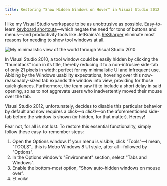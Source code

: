 ```yaml
---
title: Restoring "Show Hidden Windows on Hover" in Visual Studio 2012
---
```


I like my Visual Studio workspace to be as unobtrusive as possible. Easy-to-learn [keyboard shortcuts][1]&mdash;which negate the need for tons of buttons and menus&mdash;and productivity tools like JetBrains's [ReSharper][2] eliminate most reasons for needing to show tool windows at all.

![My minimalistic view of the world through Visual Studio 2010][a]

In Visual Studio 2010, a tool window could be easily hidden by clicking the "thumbtack" icon in its title, thereby reducing it to a non-intrusive side-tab of only 21 pixels in width: perfect for my minimalistic UI and infrequent use. Abiding by the Windows usability expectations, hovering over this now-reasonably-sized tab expands the window into view, providing for those quick glances. Furthermore, the team saw fit to include a short delay in said opening, so as to not aggrevate users who inadvertently moved their mouse over the tab.

Visual Studio 2012, unfortunately, decides to disable this particular behavior by default and now requires a click&mdash;*a click!*&mdash;on the aforementioned side-tab before the window is shown (or hidden, for that matter). Heresy!

Fear not, for all is not lost. To restore this essential functionality, simply follow these easy-to-remember steps:

1. Open the Options window. If your menu is visible, click "Tools"&mdash;I mean, "TOOLS"...this is <strike>Metro</strike> Windows 8 UI style, after all&mdash;followed by "Options".
2. In the Options window's "Environment" section, select "Tabs and Windows".
3. Enable the bottom-most option, "Show auto-hidden windows on mouse over".
4. Et voilà!

[1]: http://msdn.microsoft.com/en-us/library/da5kh0wa.aspx
[2]: http://www.jetbrains.com/resharper/

[a]: $/2012-08-23-01.png
